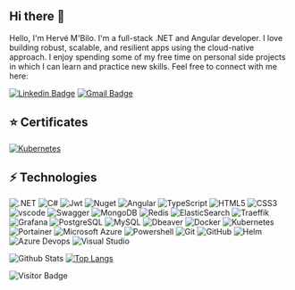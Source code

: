 ## Hi there 👋

Hello, I'm Hervé M'Bilo. I'm a full-stack .NET and Angular developer. I love building robust, scalable, and resilient apps using the cloud-native approach. I enjoy spending some of my free time on personal side projects in which I can learn and practice new skills.
Feel free to connect with me here:

[![Linkedin Badge](https://img.shields.io/badge/LinkedIn-0077B5?style=for-the-badge&logo=linkedin&logoColor=white)](https://www.linkedin.com/in/herv%C3%A9-m-bilo-02baa1331/)
[![Gmail Badge](https://img.shields.io/badge/Gmail-D14836?style=for-the-badge&logo=gmail&logoColor=white)](mailto:herve.mbilo@gmail.com)

## ⭐ Certificates
[![Kubernetes](https://img.shields.io/badge/Kubernetes-3069DE?style=for-the-badge&logo=kubernetes&logoColor=white)](https://www.credly.com/badges/8a4fca9c-9133-4fc9-9b72-ad57f251cdf8)

## ⚡ Technologies

![.NET](https://img.shields.io/badge/.NET-512BD4?style=for-the-badge&logo=dotnet&logoColor=white)
![C#](https://img.shields.io/badge/C%23-239120?style=for-the-badge&logo=csharp&logoColor=white)
![Jwt](https://img.shields.io/badge/JWT-000000?style=for-the-badge&logo=JSON%20web%20tokens&logoColor=white)
![Nuget](https://img.shields.io/badge/NuGet-004880?style=for-the-badge&logo=nuget&logoColor=white)
![Angular](https://img.shields.io/badge/Angular-DD0031?style=for-the-badge&logo=angular&logoColor=white)
![TypeScript](https://img.shields.io/badge/TypeScript-007ACC?style=for-the-badge&logo=typescript&logoColor=white)
![HTML5](https://img.shields.io/badge/-HTML5-E34F26?style=flat-square&logo=html5&logoColor=white)
![CSS3](https://img.shields.io/badge/-CSS3-1572B6?style=flat-square&logo=css3)
![vscode](https://img.shields.io/badge/VSCode-0078D4?style=for-the-badge&logo=visual%20studio%20code&logoColor=white)
![Swagger](https://img.shields.io/badge/Swagger-85EA2D?style=for-the-badge&logo=Swagger&logoColor=white)
![MongoDB](https://img.shields.io/badge/-MongoDB-black?style=flat-square&logo=mongodb)
![Redis](https://img.shields.io/badge/-Redis-black?style=flat-square&logo=Redis)
![ElasticSearch](https://img.shields.io/badge/-ElasticSearch-005571?style=flat-square&logo=elasticsearch)
![Traeffik](https://img.shields.io/badge/Traefik-24A1C1?style=for-the-badge&logo=traefikproxy&logoColor=black)
![Grafana](https://img.shields.io/badge/Grafana-F2F4F9?style=for-the-badge&logo=grafana&logoColor=orange&labelColor=F2F4F9)
![PostgreSQL](https://img.shields.io/badge/-PostgreSQL-336791?style=flat-square&logo=postgresql)
![MySQL](https://img.shields.io/badge/-MySQL-black?style=flat-square&logo=mysql)
![Dbeaver](https://img.shields.io/badge/dbeaver-382923?style=for-the-badge&logo=dbeaver&logoColor=white)
![Docker](https://img.shields.io/badge/-Docker-black?style=flat-square&logo=docker)
![Kubernetes](https://img.shields.io/badge/Azure_DevOps-0078D7?style=for-the-badge&logo=azure-devops&logoColor=white)
![Portainer](https://img.shields.io/badge/Portainer-13BEF9?style=for-the-badge&logo=portainer&logoColor=white)
![Microsoft Azure](https://img.shields.io/badge/Microsoft%20Azure-232F7E?style=flat-square&logo=microsoft-azure)
![Powershell](https://img.shields.io/badge/powershell-5391FE?style=for-the-badge&logo=powershell&logoColor=white)
![Git](https://img.shields.io/badge/-Git-black?style=flat-square&logo=git)
![GitHub](https://img.shields.io/badge/-GitHub-181717?style=flat-square&logo=github)
![Helm](https://img.shields.io/badge/Helm-0F1689?style=for-the-badge&logo=Helm&labelColor=0F1689)
![Azure Devops](https://img.shields.io/badge/Azure_DevOps-0078D7?style=for-the-badge&logo=azure-devops&logoColor=white)
![Visual Studio](https://img.shields.io/badge/Visual_Studio-5C2D91?style=for-the-badge&logo=visual%20studio&logoColor=white)

![Github Stats](https://github-readme-stats.vercel.app/api?username=diliwo&count_private=true&show_icons=true&include_all_commits=true&theme=algolia) [![Top Langs](https://github-readme-stats.vercel.app/api/top-langs/?username=diliwo&layout=donut)](https://github.com/diliwo/github-readme-stats)

![Visitor Badge](https://visitor-badge.laobi.icu/badge?page_id=diliwo.diliwo)
